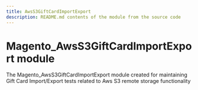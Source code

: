 ```yaml
---
title: AwsS3GiftCardImportExport
description: README.md contents of the module from the source code
---
```


# Magento_AwsS3GiftCardImportExport module

The Magento_AwsS3GiftCardImportExport module created for maintaining Gift Card Import/Export tests related to Aws S3 remote storage functionality

